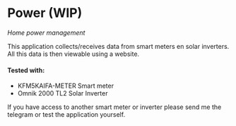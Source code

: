# Power **(WIP)**
_Home power management_


This application collects/receives data from smart meters en solar inverters. 
All this data is then viewable using a website.


#### Tested with:
- KFM5KAIFA-METER Smart meter
- Omnik 2000 TL2 Solar Inverter

If you have access to another smart meter or inverter please send me the telegram or test the application yourself.